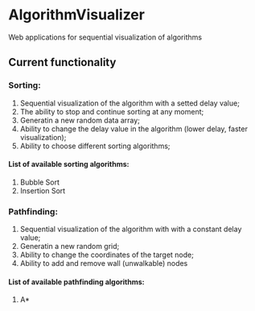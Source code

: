 # AlgorithmVisualizer
Web applications for sequential visualization of algorithms

## Current functionality
### Sorting:
1. Sequential visualization of the algorithm with a setted delay value;
2. The ability to stop and continue sorting at any moment;
3. Generatin a new random data array;
4. Ability to change the delay value in the algorithm (lower delay, faster visualization);
5. Ability to choose different sorting algorithms;

#### List of available sorting algorithms:
1. Bubble Sort
2. Insertion Sort

### Pathfinding:
1. Sequential visualization of the algorithm with with a constant delay value;
2. Generatin a new random grid;
3. Ability to change the coordinates of the target node;
4. Ability to add and remove wall (unwalkable) nodes

#### List of available pathfinding algorithms:
1. A*
